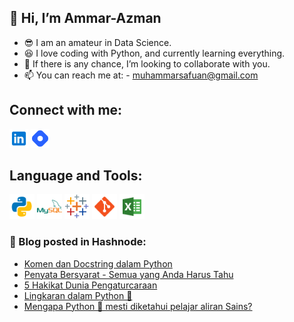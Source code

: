 
 ## 👋 Hi, I’m Ammar-Azman
- 😎 I am an amateur in Data Science.
- 😆 I love coding with Python, and currently learning everything. 
- 💞️ If there is any chance, I’m looking to collaborate with you.
- 📫 You can reach me at: - muhammarsafuan@gmail.com

## Connect with me:
[<img allign="left" alt="https://www.linkedin.com/in/ammar-azman/" width ="30px" src="svg-symbol/icons8-linkedin (1).svg" />][Linkedin]
[<img allign="left" alt="https://ammarazman.hashnode.dev/" width ="30px" src="svg-symbol/icons8-hashnode.svg" />][Hashnode]


## Language and Tools:
[<img allign="left" alt="Python" width ="40px" src="svg-symbol/icons8-python.svg" />][Python]
[<img allign="left" alt="MySQL" width ="40px" src="svg-symbol/icons8-mysql-logo (1).svg" />][MySQL]
[<img allign="left" alt="Tableau" width ="40px" src="svg-symbol/icons8-tableau-software.svg" />][Tableau]
[<img allign="left" alt="Git" width ="40px" src="svg-symbol/icons8-git.svg" />][Git]
[<img allign="left" alt="Excel" width ="40px" src="svg-symbol/icons8-microsoft-excel.svg" />][Excel]

### 🚨 Blog posted in Hashnode:

<!-- BLOG-POST-LIST:START -->
- [Komen dan Docstring dalam Python](https://ammarazman.hashnode.dev/komen-dan-docstring-dalam-python)
- [Penyata Bersyarat - Semua yang Anda Harus Tahu](https://ammarazman.hashnode.dev/penyata-bersyarat-semua-yang-anda-harus-tahu)
- [5 Hakikat Dunia Pengaturcaraan](https://ammarazman.hashnode.dev/5-hakikat-dunia-pengaturcaraan)
- [Lingkaran dalam Python 🐍](https://ammarazman.hashnode.dev/lingkaran-dalam-python)
- [Mengapa Python 🐍 mesti diketahui pelajar aliran Sains?](https://ammarazman.hashnode.dev/mengapa-python-mesti-diketahui-pelajar-aliran-sains)
<!-- BLOG-POST-LIST:END -->

[Hashnode]: "https://ammarazman.hashnode.dev/"
[Linkedin]: https://www.linkedin.com/in/ammar-azman/
[Git]:""
[Python]:""
[MySQL]:""
[Tableau]:""
[Excel]:""
